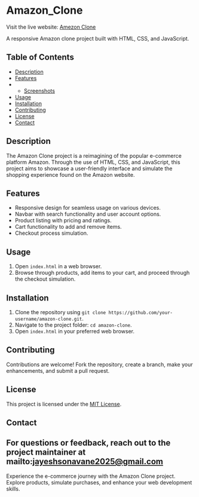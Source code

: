 ﻿# Amazon_Clone
 Visit the live website: [Amezon Clone]( https://amazonclonejayeshsonavane.netlify.app/)

A responsive Amazon clone project built with HTML, CSS, and JavaScript.

## Table of Contents

- [Description](#description)
- [Features](#features)
- - [Screenshots](#screenshots)
- [Usage](#usage)
- [Installation](#installation)
- [Contributing](#contributing)
- [License](#license)
- [Contact](#contact)

## Description

The Amazon Clone project is a reimagining of the popular e-commerce platform Amazon. Through the use of HTML, CSS, and JavaScript, this project aims to showcase a user-friendly interface and simulate the shopping experience found on the Amazon website.

## Features

- Responsive design for seamless usage on various devices.
- Navbar with search functionality and user account options.
- Product listing with pricing and ratings.
- Cart functionality to add and remove items.
- Checkout process simulation.

 

## Usage

1. Open `index.html` in a web browser.
2. Browse through products, add items to your cart, and proceed through the checkout simulation.

## Installation

1. Clone the repository using `git clone https://github.com/your-username/amazon-clone.git`.
2. Navigate to the project folder: `cd amazon-clone`.
3. Open `index.html` in your preferred web browser.

## Contributing

Contributions are welcome! Fork the repository, create a branch, make your enhancements, and submit a pull request.

## License

This project is licensed under the [MIT License](LICENSE).

## Contact

For questions or feedback, reach out to the project maintainer at mailto:jayeshsonavane2025@gmail.com
---

Experience the e-commerce journey with the Amazon Clone project. Explore products, simulate purchases, and enhance your web development skills.
